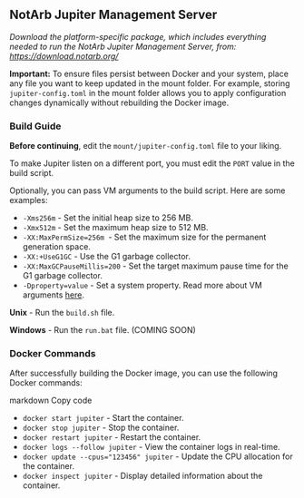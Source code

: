 ## NotArb Jupiter Management Server

_Download the platform-specific package, which includes everything needed to run the NotArb Jupiter Management Server, from: https://download.notarb.org/_

**Important:** To ensure files persist between Docker and your system, place any file you want to keep updated in the mount folder. For example, storing `jupiter-config.toml` in the mount folder allows you to apply configuration changes dynamically without rebuilding the Docker image.

### Build Guide
**Before continuing**, edit the `mount/jupiter-config.toml` file to your liking.

To make Jupiter listen on a different port, you must edit the `PORT` value in the build script.

Optionally, you can pass VM arguments to the build script. Here are some examples:
- `-Xms256m` - Set the initial heap size to 256 MB.
- `-Xmx512m` - Set the maximum heap size to 512 MB.
- `-XX:MaxPermSize=256m `- Set the maximum size for the permanent generation space.
- `-XX:+UseG1GC` - Use the G1 garbage collector.
- `-XX:MaxGCPauseMillis=200` - Set the target maximum pause time for the G1 garbage collector.
- `-Dproperty=value` - Set a system property.
Read more about VM arguments [here](https://docs.oracle.com/en/java/javase/22/docs/specs/man/java.html#standard-options-for-java).

**Unix** - Run the `build.sh` file.

**Windows** - Run the `run.bat` file. (COMING SOON)

### Docker Commands
After successfully building the Docker image, you can use the following Docker commands:

markdown
Copy code
- `docker start jupiter` - Start the container.
- `docker stop jupiter` - Stop the container.
- `docker restart jupiter` - Restart the container.
- `docker logs --follow jupiter` - View the container logs in real-time.
- `docker update --cpus="123456" jupiter` - Update the CPU allocation for the container.
- `docker inspect jupiter` - Display detailed information about the container.